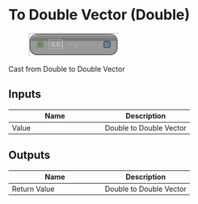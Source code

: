 # To Double Vector (Double)

<div align="left" data-full-width="false"><figure><img src="../../../../api/Math/Conversions/To_Double_Vector_(Double).png" alt=""><figcaption></figcaption></figure></div>

Cast from Double to Double Vector

## Inputs

<table><thead><tr><th width="170">Name</th><th>Description</th></tr></thead><tbody><tr><td>Value</td><td>Double to Double Vector</td></tr></tbody></table>

## Outputs

<table><thead><tr><th width="170">Name</th><th>Description</th></tr></thead><tbody><tr><td>Return Value</td><td>Double to Double Vector</td></tr></tbody></table>

